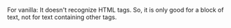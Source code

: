 For vanilla:
It doesn't recognize HTML tags. So, it is only good for a block of text, not for text containing other tags.

